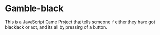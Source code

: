 # Gamble-black

This is a JavaScript Game Project that tells someone if either they have got blackjack or not, and its all by pressing of a button.
